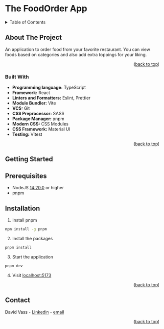 <a name="readme-top"></a>
# The FoodOrder App

<!-- TABLE OF CONTENTS -->
<details>
  <summary>Table of Contents</summary>
  <ol>
    <li>
      <a href="#about-the-project">About The Project</a>
      <ul>
        <li><a href="#built-with">Built With</a></li>
      </ul>
    </li>
    <li>
      <a href="#getting-started">Getting Started</a>
      <ul>
        <li><a href="#prerequisites">Prerequisites</a></li>
        <li><a href="#installation">Installation</a></li>
      </ul>
    </li>
    <li><a href="#contact">Contact</a></li>
  </ol>
</details>

<!-- ABOUT THE PROJECT -->

## About The Project

<a name="about-the-project"></a>

An application to order food from your favorite  restaurant. 
You can view foods based on categories and also add extra toppings for your liking.

<p align="right">(<a href="#readme-top">back to top</a>)</p>

### Built With

<a name="built-with"></a>

* **Programming language:** TypeScript
* **Framework:** React
* **Linters and Formatters:** Eslint, Prettier
* **Module Bundler:** Vite
* **VCS:** Git
* **CSS Preprocessor:** SASS
* **Package Manager:** pnpm
* **Modern CSS:** CSS Modules
* **CSS Framework:** Material UI
* **Testing:** Vitest

<p align="right">(<a href="#readme-top">back to top</a>)</p>

## Getting Started

<a name="getting-started"></a>

## Prerequisites

<a name="prerequisites"></a>

* NodeJS [14.20.0](https://nodejs.org/download/release/v14.20.0/) or higher
* pnpm

## Installation

<a name="installation"></a>
1. Install pnpm
```sh
npm install -g pnpm
```
2. Install the packages
```sh
pnpm install
```
3. Start the application
```sh
pnpm dev
```
4. Visit [localhost:5173](http://localhost:5173)

<p align="right">(<a href="#readme-top">back to top</a>)</p>

## Contact

<a name="contact"></a>

David Vass - [Linkedin](https://www.linkedin.com/in/d%C3%A1vid-vass-aa716b1b6/) - [email](mailto:david19940607@gmail.com)

<p align="right">(<a href="#readme-top">back to top</a>)</p>